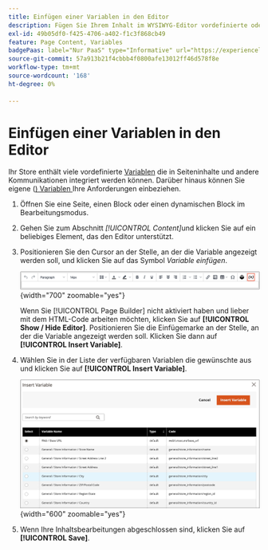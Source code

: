 ```yaml
---
title: Einfügen einer Variablen in den Editor
description: Fügen Sie Ihrem Inhalt im WYSIWYG-Editor vordefinierte oder benutzerdefinierte Variablen hinzu.
exl-id: 49b05df0-f425-4706-a402-f1c3f868cb49
feature: Page Content, Variables
badgePaas: label="Nur PaaS" type="Informative" url="https://experienceleague.adobe.com/de/docs/commerce/user-guides/product-solutions" tooltip="Gilt nur für Adobe Commerce in Cloud-Projekten (von Adobe verwaltete PaaS-Infrastruktur) und lokale Projekte."
source-git-commit: 57a913b21f4cbbb4f0800afe13012ff46d578f8e
workflow-type: tm+mt
source-wordcount: '168'
ht-degree: 0%

---
```


# Einfügen einer Variablen in den Editor

Ihr Store enthält viele vordefinierte [Variablen](../systems/variables-predefined.md) die in Seiteninhalte und andere Kommunikationen integriert werden können. Darüber hinaus können Sie eigene ([) Variablen ](../systems/variables-custom.md) Ihre Anforderungen einbeziehen.

1. Öffnen Sie eine Seite, einen Block oder einen dynamischen Block im Bearbeitungsmodus.

1. Gehen Sie zum Abschnitt _[!UICONTROL Content]_&#x200B;und klicken Sie auf ein beliebiges Element, das den Editor unterstützt.

1. Positionieren Sie den Cursor an der Stelle, an der die Variable angezeigt werden soll, und klicken Sie auf das Symbol _Variable einfügen_.

   ![Editor-Symbolleiste - Variable einfügen](./assets/editor-toolbar-variable-button.png){width="700" zoomable="yes"}

   Wenn Sie [!UICONTROL Page Builder] nicht aktiviert haben und lieber mit dem HTML-Code arbeiten möchten, klicken Sie auf **[!UICONTROL Show / Hide Editor]**. Positionieren Sie die Einfügemarke an der Stelle, an der die Variable angezeigt werden soll. Klicken Sie dann auf **[!UICONTROL Insert Variable]**.

1. Wählen Sie in der Liste der verfügbaren Variablen die gewünschte aus und klicken Sie auf **[!UICONTROL Insert Variable]**.

   ![Seite „Variable einfügen](./assets/content-insert-variable.png){width="600" zoomable="yes"}

1. Wenn Ihre Inhaltsbearbeitungen abgeschlossen sind, klicken Sie auf **[!UICONTROL Save]**.
